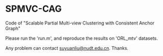 # SPMVC-CAG
Code of  "Scalable Partial Multi-view Clustering with Consistent Anchor Graph"

Please run the 'run.m', and reproduce the results on 'ORL_mtv' datasets.

Any problem can contact suyuanliu@nudt.edu.cn. Thanks.
